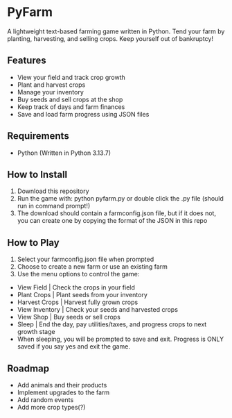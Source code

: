 # PyFarm
A lightweight text-based farming game written in Python.
Tend your farm by planting, harvesting, and selling crops. Keep yourself out of bankruptcy!

## Features
* View your field and track crop growth
* Plant and harvest crops
* Manage your inventory
* Buy seeds and sell crops at the shop
* Keep track of days and farm finances
* Save and load farm progress using JSON files

## Requirements
* Python (Written in Python 3.13.7)

## How to Install
1. Download this repository
2. Run the game with: python pyfarm.py or double click the .py file (should run in command prompt!)
3. The download should contain a farmconfig.json file, but if it does not, you can create one by copying the format of the JSON in this repo

## How to Play
1. Select your farmconfig.json file when prompted
2. Choose to create a new farm or use an existing farm
3. Use the menu options to control the game:
  * View Field | Check the crops in your field
  * Plant Crops | Plant seeds from your inventory
  * Harvest Crops | Harvest fully grown crops
  * View Inventory | Check your seeds and harvested crops
  * View Shop | Buy seeds or sell crops
  * Sleep | End the day, pay utilities/taxes, and progress crops to next growth stage
  * When sleeping, you will be prompted to save and exit. Progress is ONLY saved if you say yes and exit the game.

## Roadmap
* Add animals and their products
* Implement upgrades to the farm
* Add random events
* Add more crop types(?)
